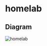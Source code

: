 # homelab

## Diagram

![homelab](https://github.com/user-attachments/assets/c1fd7168-1b02-462b-b3b5-b69eca73b039)
